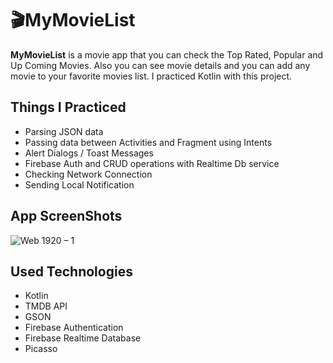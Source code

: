 # 🎬MyMovieList
**MyMovieList** is a movie app that you can check the Top Rated, Popular and Up Coming Movies. Also you can see movie details and you can add any movie to your favorite movies list. I practiced Kotlin with this project.

## Things I Practiced
- Parsing JSON data
- Passing data between Activities and Fragment using Intents
- Alert Dialogs / Toast Messages
- Firebase Auth and CRUD operations with Realtime Db service
- Checking Network Connection
- Sending Local Notification

## App ScreenShots
![Web 1920 – 1](https://user-images.githubusercontent.com/64834857/140824692-1aaf3451-13c8-4916-86b2-8ad656008c2d.png)


## Used Technologies
- Kotlin
- TMDB API
- GSON
- Firebase Authentication
- Firebase Realtime Database
- Picasso
